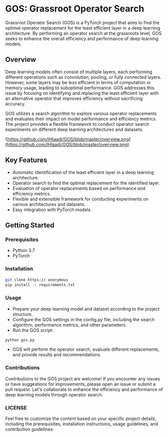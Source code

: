 # GOS: Grassroot Operator Search
Grassroot Operator Search (GOS) is a PyTorch project that aims to find the optimal operator replacement for the least efficient layer in a deep learning architecture. By performing an operator search at the grassroots level, GOS seeks to enhance the overall efficiency and performance of deep learning models.

## Overview

Deep learning models often consist of multiple layers, each performing different operations such as convolution, pooling, or fully connected layers. However, some layers may be less efficient in terms of computation or memory usage, leading to suboptimal performance. GOS addresses this issue by focusing on identifying and replacing the least efficient layer with an alternative operator that improves efficiency without sacrificing accuracy.

GOS utilizes a search algorithm to explore various operator replacements and evaluates their impact on model performance and efficiency metrics. The project provides a flexible framework to conduct operator search experiments on different deep learning architectures and datasets.

![https://github.com/IHIaadj/GOS/blob/master/overview.png](https://github.com/IHIaadj/GOS/blob/master/overview.png)
## Key Features

- Automatic identification of the least efficient layer in a deep learning architecture.
- Operator search to find the optimal replacement for the identified layer.
- Evaluation of operator replacements based on performance and efficiency metrics.
- Flexible and extensible framework for conducting experiments on various architectures and datasets.
- Easy integration with PyTorch models.

## Getting Started

### Prerequisites

- Python 3.7
- PyTorch

### Installation
```bash
git clone https:// anonymous
pip install -r requirements.txt
```


### Usage
* Prepare your deep learning model and dataset according to the project structure.
* Configure the GOS settings in the config.py file, including the search algorithm, performance metrics, and other parameters.
* Run the GOS script:

```bash
python gos.py
```
* GOS will perform the operator search, evaluate different replacements, and provide results and recommendations.


### Contributions 
Contributions to the GOS project are welcome! If you encounter any issues or have suggestions for improvements, please open an issue or submit a pull request. Let's collaborate to enhance the efficiency and performance of deep learning models through operator search.

### LICENSE
Feel free to customize the content based on your specific project details, including the prerequisites, installation instructions, usage guidelines, and contribution guidelines.
